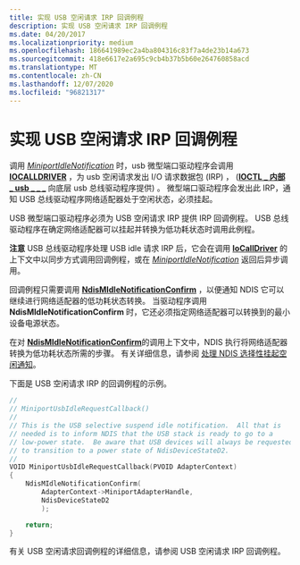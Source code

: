 ```yaml
---
title: 实现 USB 空闲请求 IRP 回调例程
description: 实现 USB 空闲请求 IRP 回调例程
ms.date: 04/20/2017
ms.localizationpriority: medium
ms.openlocfilehash: 186641989ec2a4ba804316c83f7a4de23b14a673
ms.sourcegitcommit: 418e6617e2a695c9cb4b37b5b60e264760858acd
ms.translationtype: MT
ms.contentlocale: zh-CN
ms.lasthandoff: 12/07/2020
ms.locfileid: "96821317"
---
```

# <a name="implementing-a-usb-idle-request-irp-callback-routine"></a>实现 USB 空闲请求 IRP 回调例程


调用 [*MiniportIdleNotification*](/windows-hardware/drivers/ddi/ndis/nc-ndis-miniport_idle_notification) 时，usb 微型端口驱动程序会调用 [**IOCALLDRIVER**](/windows-hardware/drivers/ddi/wdm/nf-wdm-iocalldriver) ，为 usb 空闲请求发出 I/O 请求数据包 (IRP) ， ([**IOCTL \_ 内部 \_ usb \_ \_ \_**](/windows-hardware/drivers/ddi/usbioctl/ni-usbioctl-ioctl_internal_usb_submit_idle_notification) 向底层 usb 总线驱动程序提供) 。 微型端口驱动程序会发出此 IRP，通知 USB 总线驱动程序网络适配器处于空闲状态，必须挂起。

USB 微型端口驱动程序必须为 USB 空闲请求 IRP 提供 IRP 回调例程。 USB 总线驱动程序在确定网络适配器可以挂起并转换为低功耗状态时调用此例程。

**注意**  USB 总线驱动程序处理 USB idle 请求 IRP 后，它会在调用 [**IoCallDriver**](/windows-hardware/drivers/ddi/wdm/nf-wdm-iocalldriver) 的上下文中以同步方式调用回调例程，或在 [*MiniportIdleNotification*](/windows-hardware/drivers/ddi/ndis/nc-ndis-miniport_idle_notification) 返回后异步调用。

 

回调例程只需要调用 [**NdisMIdleNotificationConfirm**](/windows-hardware/drivers/ddi/ndis/nf-ndis-ndismidlenotificationconfirm) ，以便通知 NDIS 它可以继续进行网络适配器的低功耗状态转换。 当驱动程序调用 **NdisMIdleNotificationConfirm** 时，它还必须指定网络适配器可以转换到的最小设备电源状态。

在对 [**NdisMIdleNotificationConfirm**](/windows-hardware/drivers/ddi/ndis/nf-ndis-ndismidlenotificationconfirm)的调用上下文中，NDIS 执行将网络适配器转换为低功耗状态所需的步骤。 有关详细信息，请参阅 [处理 NDIS 选择性挂起空闲通知](handling-the-ndis-selective-suspend-idle-notification.md)。

下面是 USB 空闲请求 IRP 的回调例程的示例。

```C++
//
// MiniportUsbIdleRequestCallback()
//
// This is the USB selective suspend idle notification.  All that is 
// needed is to inform NDIS that the USB stack is ready to go to a 
// low-power state.  Be aware that USB devices will always be requested
// to transition to a power state of NdisDeviceStateD2.
//
VOID MiniportUsbIdleRequestCallback(PVOID AdapterContext)
{
    NdisMIdleNotificationConfirm(
        AdapterContext->MiniportAdapterHandle,
        NdisDeviceStateD2
        );

    return;
}
```

有关 USB 空闲请求回调例程的详细信息，请参阅 USB 空闲请求 IRP 回调例程。

 

